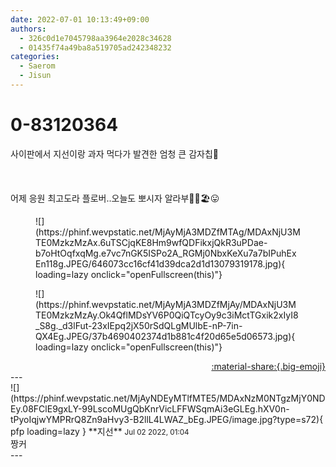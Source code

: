 ```yaml
---
date: 2022-07-01 10:13:49+09:00
authors:
  - 326c0d1e7045798aa3964e2028c34628
  - 01435f74a49ba8a519705ad242348232
categories:
  - Saerom
  - Jisun
---
```


# 0-83120364

<div class="post-container" markdown="1">
<div class="content-container md-sidebar__scrollwrap" markdown="1">

사이판에서 지선이랑 과자 먹다가 발견한 엄청 큰 감자칩🥔<br><br><br><br>어제 응원 최고도라 플로버..오늘도 뽀시자 알라부🍓🐚🏖😛
<figure markdown="1">
![](https://phinf.wevpstatic.net/MjAyMjA3MDZfMTAg/MDAxNjU3MTE0MzkzMzAx.6uTSCjqKE8Hm9wfQDFikxjQkR3uPDae-b7oHtOqfxqMg.e7vc7nGK5ISPo2A_RGMj0NbxKeXu7a7bIPuhExEn118g.JPEG/646073cc16cf41d39dca2d1d13079319178.jpg){ loading=lazy onclick="openFullscreen(this)"}
</figure>

<figure markdown="1">
![](https://phinf.wevpstatic.net/MjAyMjA3MDZfMjAy/MDAxNjU3MTE0MzkzMzAy.Ok4QflMDsYV6P0QiQTcyOy9c3iMctTGxik2xIyI8_S8g._d3lFut-23xIEpq2jX50rSdQLgMUlbE-nP-7in-QX4Eg.JPEG/37b4690402374d1b881c4f20d65e5d06573.jpg){ loading=lazy onclick="openFullscreen(this)"}
</figure>


</div>
</div>

<div style="text-align: right;" markdown="1">
<a href="https://weverse.io/fromis9/artist/0-83120364" style="text-align: right;">:material-share:{.big-emoji}</a>
</div>
---

<div class="comments-container md-sidebar__scrollwrap" markdown="1">
<div class="comment" markdown="1">
<div class='id-container' markdown="1">
![](https://phinf.wevpstatic.net/MjAyNDEyMTlfMTE5/MDAxNzM0NTgzMjY0NDEy.08FClE9gxLY-99LscoMUgQbKnrVicLFFWSqmAi3eGLEg.hXV0n-tPyoIqjwYMPRrQ8Zn9aHvy3-B2llL4LWAZ_bEg.JPEG/image.jpg?type=s72){ pfp loading=lazy }
**<span class="artist">지선</span>** <small>Jul 02 2022, 01:04</small><br>
</div>
<div class='comment-body' markdown="1">
짱커
</div>
</div>
</div>
---
